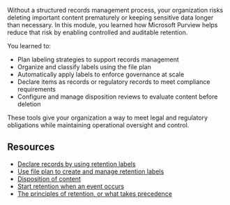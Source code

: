 Without a structured records management process, your organization risks deleting important content prematurely or keeping sensitive data longer than necessary. In this module, you learned how Microsoft Purview helps reduce that risk by enabling controlled and auditable retention.

You learned to:

- Plan labeling strategies to support records management
- Organize and classify labels using the file plan
- Automatically apply labels to enforce governance at scale
- Declare items as records or regulatory records to meet compliance requirements
- Configure and manage disposition reviews to evaluate content before deletion

These tools give your organization a way to meet legal and regulatory obligations while maintaining operational oversight and control.

## Resources

- [Declare records by using retention labels](/purview/declare-records?azure-portal=true)
- [Use file plan to create and manage retention labels](/purview/file-plan-manager?azure-portal=true)
- [Disposition of content](/purview/disposition?azure-portal=true)
- [Start retention when an event occurs](/purview/event-driven-retention?azure-portal=true)
- [The principles of retention, or what takes precedence](/purview/retention?azure-portal=true#the-principles-of-retention-or-what-takes-precedence)
